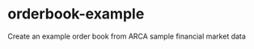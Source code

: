 orderbook-example
=================

Create an example order book from ARCA sample financial market data
